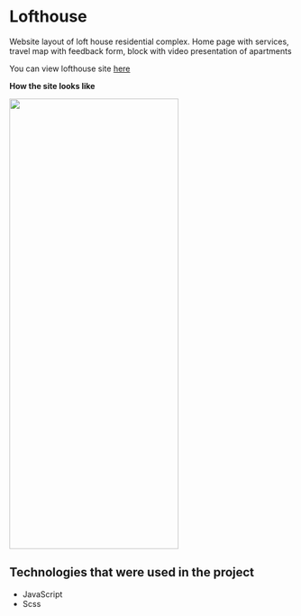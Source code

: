 # Lofthouse

Website layout of loft house residential complex. Home page with services, travel map with feedback form, block with video presentation of apartments

You can view lofthouse site [here](https://dimakichigin.github.io/lofthouse/)

**How the site looks like**

<img src="https://github.com/user-attachments/assets/7e69e7bb-f881-4dc3-b0fc-398590a0fda9" width="300" height="800">

## Technologies that were used in the project

- JavaScript
- Scss